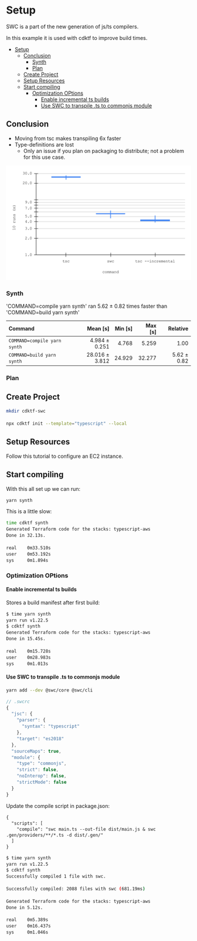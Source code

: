 # Setup

SWC is a part of the new generation of js/ts compilers.

In this example it is used with cdktf to improve build times.

- [Setup](#setup)
  - [Conclusion](#conclusion)
    - [Synth](#synth)
    - [Plan](#plan)
  - [Create Project](#create-project)
  - [Setup Resources](#setup-resources)
  - [Start compiling](#start-compiling)
    - [Optimization OPtions](#optimization-options)
      - [Enable incremental ts builds](#enable-incremental-ts-builds)
      - [Use SWC to transpile .ts to commonjs module](#use-swc-to-transpile-ts-to-commonjs-module)


## Conclusion

- Moving from tsc makes transpiling 6x faster
- Type-definitions are lost
  - Only an issue if you plan on packaging to distribute; not a problem for this use case.

![results chart](results/chart.svg)

### Synth

'COMMAND=compile yarn synth' ran
  5.62 ± 0.82 times faster than 'COMMAND=build yarn synth'

| Command                      |       Mean [s] | Min [s] | Max [s] |    Relative |
| :--------------------------- | -------------: | ------: | ------: | ----------: |
| `COMMAND=compile yarn synth` |  4.984 ± 0.251 |   4.768 |   5.259 |        1.00 |
| `COMMAND=build yarn synth`   | 28.016 ± 3.812 |  24.929 |  32.277 | 5.62 ± 0.82 |


### Plan


## Create Project

```bash
mkdir cdktf-swc

npx cdktf init --template="typescript" --local
```

## Setup Resources

Follow this tutorial to configure an EC2 instance.

## Start compiling

With this all set up we can run:

```bash
yarn synth
```

This is a little slow:

```bash
time cdktf synth
Generated Terraform code for the stacks: typescript-aws
Done in 32.13s.

real    0m33.510s
user    0m53.192s
sys     0m1.894s
```

### Optimization OPtions

#### Enable incremental ts builds

Stores a build manifest after first build:

```bash
$ time yarn synth
yarn run v1.22.5
$ cdktf synth
Generated Terraform code for the stacks: typescript-aws
Done in 15.45s.

real    0m15.728s
user    0m28.983s
sys     0m1.013s
```

#### Use SWC to transpile .ts to commonjs module

```bash
yarn add --dev @swc/core @swc/cli
```

```js
// .swcrc
{
  "jsc": {
    "parser": {
      "syntax": "typescript"
    },
    "target": "es2018"
  },
  "sourceMaps": true,
  "module": {
    "type": "commonjs",
    "strict": false,
    "noInterop": false,
    "strictMode": false
  }
}
```

Update the compile script in package.json:

```jsonc
{
  "scripts": [
    "compile": "swc main.ts --out-file dist/main.js & swc .gen/providers/**/*.ts -d dist/.gen/"
  ]
}
```

```bash
$ time yarn synth
yarn run v1.22.5
$ cdktf synth
Successfully compiled 1 file with swc.

Successfully compiled: 2088 files with swc (681.19ms)

Generated Terraform code for the stacks: typescript-aws
Done in 5.12s.

real    0m5.389s
user    0m16.437s
sys     0m1.046s
```
